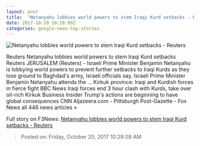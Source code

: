 ```yaml
---
layout: post
title:  "Netanyahu lobbies world powers to stem Iraqi Kurd setbacks - Reuters"
date: 2017-10-20 10:28:09Z
categories: google-news-top-stories
---
```


![Netanyahu lobbies world powers to stem Iraqi Kurd setbacks - Reuters](https://s2.reutersmedia.net/resources/r/?m=02&d=20171020&t=2&i=1206315245&w=&fh=545px&fw=&ll=&pl=&sq=&r=LYNXMPED9J0RE)

Reuters Netanyahu lobbies world powers to stem Iraqi Kurd setbacks Reuters JERUSALEM (Reuters) - Israeli Prime Minister Benjamin Netanyahu is lobbying world powers to prevent further setbacks to Iraqi Kurds as they lose ground to Baghdad's army, Israeli officials say. Israeli Prime Minister Benjamin Netanyahu attends the ... Kirkuk province: Iraqi and Kurdish forces in fierce fight BBC News Iraqi forces end 3 hour clash with Kurds, take over oil-rich Kirkuk Business Insider Trump's actions are beginning to have global consequences CNN Aljazeera.com - Pittsburgh Post-Gazette - Fox News all 446 news articles »


Full story on F3News: [Netanyahu lobbies world powers to stem Iraqi Kurd setbacks - Reuters](http://www.f3nws.com/n/FuXYkB)

> Posted on: Friday, October 20, 2017 10:28:09 AM
